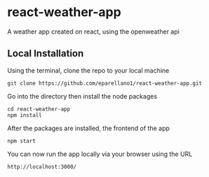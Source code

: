 # react-weather-app
A weather app created on react, using the openweather api

## Local Installation
Using the terminal, clone the repo to your local machine

```
git clone https://github.com/eparellano1/react-weather-app.git
```
Go into the directory then install the node packages

```
cd react-weather-app
npm install
```
After the packages are installed, the frontend of the app
```
npm start
```

You can now run the app locally via your browser using the URL 
```
http://localhost:3000/
```
